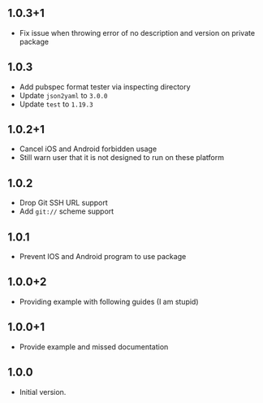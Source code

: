 ## 1.0.3+1

* Fix issue when throwing error of no description and version on private package

## 1.0.3

* Add pubspec format tester via inspecting directory
* Update `json2yaml` to `3.0.0`
* Update `test` to `1.19.3`

## 1.0.2+1

* Cancel iOS and Android forbidden usage
* Still warn user that it is not designed to run on these platform

## 1.0.2

* Drop Git SSH URL support
* Add `git://` scheme support

## 1.0.1

* Prevent IOS and Android program to use package

## 1.0.0+2

* Providing example with following guides (I am stupid)

## 1.0.0+1

* Provide example and missed documentation

## 1.0.0

- Initial version.

